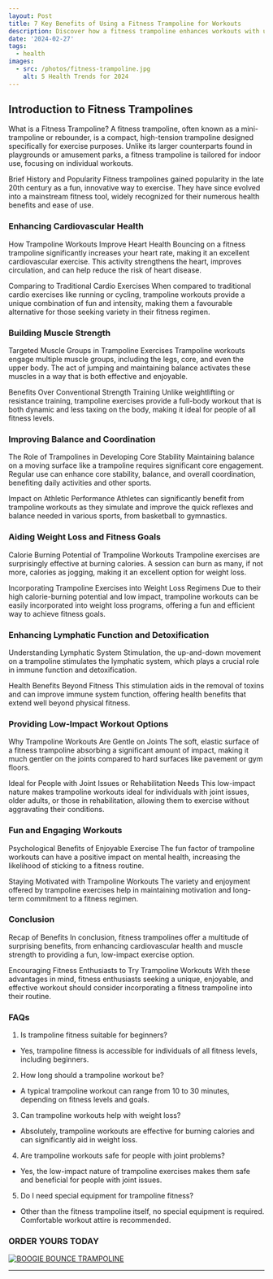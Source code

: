 ```yaml
---
layout: Post
title: 7 Key Benefits of Using a Fitness Trampoline for Workouts
description: Discover how a fitness trampoline enhances workouts with unique benefits. Ideal for cardio, balance, and fun exercise routines.
date: '2024-02-27'
tags:
  - health
images:
  - src: /photos/fitness-trampoline.jpg
    alt: 5 Health Trends for 2024
---
```

## Introduction to Fitness Trampolines
What is a Fitness Trampoline? A fitness trampoline, often known as a mini-trampoline or rebounder, is a compact, high-tension trampoline designed specifically for exercise purposes. Unlike its larger counterparts found in playgrounds or amusement parks, a fitness trampoline is tailored for indoor use, focusing on individual workouts.

Brief History and Popularity Fitness trampolines gained popularity in the late 20th century as a fun, innovative way to exercise. They have since evolved into a mainstream fitness tool, widely recognized for their numerous health benefits and ease of use.

### Enhancing Cardiovascular Health 

How Trampoline Workouts Improve Heart Health Bouncing on a fitness trampoline significantly increases your heart rate, making it an excellent cardiovascular exercise. This activity strengthens the heart, improves circulation, and can help reduce the risk of heart disease.

Comparing to Traditional Cardio Exercises When compared to traditional cardio exercises like running or cycling, trampoline workouts provide a unique combination of fun and intensity, making them a favourable alternative for those seeking variety in their fitness regimen.

<Wide>
  <Youtube
    id="6SL43aJFayg"
    title="7 Surprising Ways a Fitness Trampoline Can Boost Your Workout"
  />
</Wide>

### Building Muscle Strength 

Targeted Muscle Groups in Trampoline Exercises Trampoline workouts engage multiple muscle groups, including the legs, core, and even the upper body. The act of jumping and maintaining balance activates these muscles in a way that is both effective and enjoyable.

Benefits Over Conventional Strength Training Unlike weightlifting or resistance training, trampoline exercises provide a full-body workout that is both dynamic and less taxing on the body, making it ideal for people of all fitness levels.

### Improving Balance and Coordination 

The Role of Trampolines in Developing Core Stability Maintaining balance on a moving surface like a trampoline requires significant core engagement. Regular use can enhance core stability, balance, and overall coordination, benefiting daily activities and other sports.

Impact on Athletic Performance Athletes can significantly benefit from trampoline workouts as they simulate and improve the quick reflexes and balance needed in various sports, from basketball to gymnastics.

### Aiding Weight Loss and Fitness Goals 

Calorie Burning Potential of Trampoline Workouts Trampoline exercises are surprisingly effective at burning calories. A session can burn as many, if not more, calories as jogging, making it an excellent option for weight loss.

Incorporating Trampoline Exercises into Weight Loss Regimens Due to their high calorie-burning potential and low impact, trampoline workouts can be easily incorporated into weight loss programs, offering a fun and efficient way to achieve fitness goals.

### Enhancing Lymphatic Function and Detoxification

Understanding Lymphatic System Stimulation, the up-and-down movement on a trampoline stimulates the lymphatic system, which plays a crucial role in immune function and detoxification.

Health Benefits Beyond Fitness This stimulation aids in the removal of toxins and can improve immune system function, offering health benefits that extend well beyond physical fitness.

### Providing Low-Impact Workout Options
 
Why Trampoline Workouts Are Gentle on Joints The soft, elastic surface of a fitness trampoline absorbing a significant amount of impact, making it much gentler on the joints compared to hard surfaces like pavement or gym floors.

Ideal for People with Joint Issues or Rehabilitation Needs This low-impact nature makes trampoline workouts ideal for individuals with joint issues, older adults, or those in rehabilitation, allowing them to exercise without aggravating their conditions.

### Fun and Engaging Workouts 

Psychological Benefits of Enjoyable Exercise The fun factor of trampoline workouts can have a positive impact on mental health, increasing the likelihood of sticking to a fitness routine.

Staying Motivated with Trampoline Workouts The variety and enjoyment offered by trampoline exercises help in maintaining motivation and long-term commitment to a fitness regimen.

### Conclusion 

Recap of Benefits In conclusion, fitness trampolines offer a multitude of surprising benefits, from enhancing cardiovascular health and muscle strength to providing a fun, low-impact exercise option.

Encouraging Fitness Enthusiasts to Try Trampoline Workouts With these advantages in mind, fitness enthusiasts seeking a unique, enjoyable, and effective workout should consider incorporating a fitness trampoline into their routine.

### FAQs
1.	Is trampoline fitness suitable for beginners? 
* Yes, trampoline fitness is accessible for individuals of all fitness levels, including beginners.
2.	How long should a trampoline workout be? 
* A typical trampoline workout can range from 10 to 30 minutes, depending on fitness levels and goals.
3.	Can trampoline workouts help with weight loss? 
* Absolutely, trampoline workouts are effective for burning calories and can significantly aid in weight loss.
4.	Are trampoline workouts safe for people with joint problems? 
* Yes, the low-impact nature of trampoline exercises makes them safe and beneficial for people with joint issues.
5.	Do I need special equipment for trampoline fitness? 
* Other than the fitness trampoline itself, no special equipment is required. Comfortable workout attire is recommended.
### ORDER YOURS TODAY 
[![BOOGIE BOUNCE TRAMPOLINE](/photos/boogie-bounce-trampoline.png "Team meeting")](https://www.awin1.com/cread.php?s=3316007&v=38676&q=456047&r=1517627)

<TipJar />

---